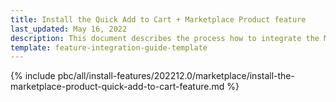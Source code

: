 ```yaml
---
title: Install the Quick Add to Cart + Marketplace Product feature
last_updated: May 16, 2022
description: This document describes the process how to integrate the Marketplace Product + Quick Add to Cart feature into a Spryker project.
template: feature-integration-guide-template
---
```


{% include pbc/all/install-features/202212.0/marketplace/install-the-marketplace-product-quick-add-to-cart-feature.md %} <!-- To edit, see /_includes/pbc/all/install-features/202212.0/marketplace/install-the-marketplace-product-quick-add-to-cart-feature.md -->
